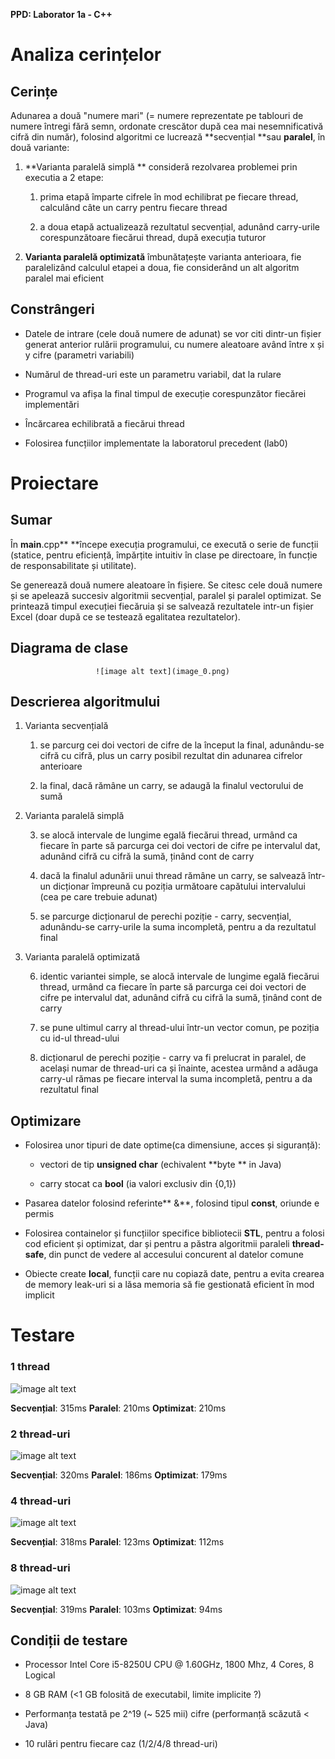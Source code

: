 **PPD: Laborator 1a - C++**

# **Analiza cerințelor**

## **Cerințe**

Adunarea a două "numere mari" (= numere reprezentate pe tablouri de numere întregi fără semn, ordonate crescător după cea mai nesemnificativă cifră din număr), folosind algoritmi ce lucrează **secvențial **sau **paralel**, în două variante:

1.  **Varianta paralelă simplă ** consideră	rezolvarea problemei prin executia a 2 etape: 

    1. prima etapă împarte cifrele în mod echilibrat pe fiecare thread, calculând câte un carry pentru fiecare thread

    2. a doua etapă actualizează rezultatul secvențial, adunând carry-urile corespunzătoare fiecărui thread, după execuția tuturor

2. **Varianta paralelă optimizată** îmbunătațește varianta anterioara, fie paralelizând calculul etapei a doua, fie considerând un alt algoritm paralel mai eficient 

## **Constrângeri**

* Datele de intrare (cele două numere de adunat) se vor citi dintr-un fișier generat anterior rulării programului, cu numere aleatoare având între x și y cifre (parametri variabili)

* Numărul de thread-uri este un parametru variabil, dat la rulare

* Programul va afișa la final timpul de execuție corespunzător fiecărei implementări

* Încărcarea echilibrată a fiecărui thread

* Folosirea funcțiilor implementate la laboratorul precedent (lab0)

# **Proiectare**

## **Sumar**

În **main**.cpp** **începe execuția programului, ce execută o serie de funcții (statice, pentru eficiență,  împărțite intuitiv în clase pe directoare, în funcție de responsabilitate și utilitate).

Se generează două numere aleatoare în fișiere. Se citesc cele două numere și se apelează succesiv algoritmii secvențial, paralel și paralel optimizat. Se printează timpul execuției fiecăruia și se salvează rezultatele intr-un fișier Excel (doar după ce se testează egalitatea rezultatelor).

## **Diagrama de clase**

                       ![image alt text](image_0.png)

                                      

## **Descrierea algoritmului**

1. Varianta secvențială 

    1. se parcurg cei doi vectori de cifre de la început la final, adunându-se cifră cu cifră, plus un carry posibil rezultat din adunarea cifrelor anterioare

    2. la final, dacă rămâne un carry, se adaugă la finalul vectorului de sumă

2. Varianta paralelă simplă 

    3. se alocă intervale de lungime egală fiecărui thread, urmând ca fiecare în parte să parcurga cei doi vectori de cifre pe intervalul dat, adunând cifră cu cifră la sumă, ținând cont de carry

    4. dacă la finalul adunării unui thread rămâne un carry, se salvează într-un dicționar împreună cu poziția următoare capătului intervalului (cea pe care trebuie adunat)

    5. se parcurge dicționarul de perechi poziție - carry, secvențial, adunându-se carry-urile la suma incompletă, pentru a da rezultatul final

3. Varianta paralelă optimizată

    6. identic variantei simple, se alocă intervale de lungime egală fiecărui thread, urmând ca fiecare în parte să parcurga cei doi vectori de cifre pe intervalul dat, adunând cifră cu cifră la sumă, ținând cont de carry

    7. se pune ultimul carry al thread-ului într-un vector comun, pe poziția cu id-ul thread-ului

    8. dicționarul de perechi poziție - carry va fi prelucrat in paralel, de același numar de thread-uri ca și înainte, acestea urmând a adăuga carry-ul rămas pe fiecare interval la suma incompletă, pentru a da rezultatul final

## **Optimizare**

* Folosirea unor tipuri de date optime(ca dimensiune, acces și siguranță):

    * vectori de tip **unsigned char** (echivalent **byte ** in Java)

    * carry stocat ca **bool** (ia valori exclusiv din {0,1})

* Pasarea datelor folosind referinte** &**, folosind tipul **const**, oriunde e permis

* Folosirea containelor și funcțiilor specifice bibliotecii **STL**, pentru a folosi cod eficient și optimizat, dar și pentru a păstra algoritmii paraleli **thread-safe**, din punct de vedere al accesului concurent al datelor comune

* Obiecte create **local**, funcții care nu copiază date, pentru a evita crearea de memory leak-uri si a lăsa memoria să fie gestionată eficient în mod implicit

# **Testare**

### **1 thread**

![image alt text](image_1.png)

**Secvențial**: 315ms 		**Paralel**: 210ms		**Optimizat**: 210ms

### **2 thread-uri**

![image alt text](image_2.png)

**Secvențial**: 320ms		**Paralel**: 186ms		**Optimizat**: 179ms

### **4 thread-uri**

![image alt text](image_3.png)

**Secvențial**: 318ms		**Paralel**: 123ms		**Optimizat**: 112ms

### **8 thread-uri**

![image alt text](image_4.png)

**Secvențial**: 319ms		**Paralel**: 103ms		**Optimizat**: 94ms

## **Condiții de testare**

* Processor Intel Core i5-8250U CPU @ 1.60GHz, 1800 Mhz, 4 Cores, 8 Logical

* 8 GB RAM (<1 GB folosită de executabil, limite implicite ?)

* Performanța testată pe 2^19 (~ 525 mii) cifre (performanță scăzută < Java)

* 10 rulări pentru fiecare caz (1/2/4/8 thread-uri)


